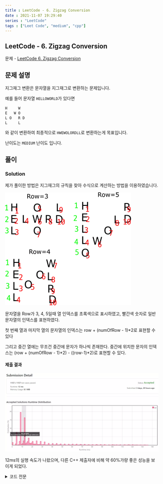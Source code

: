 ```yaml
---
title : LeetCode - 6. Zigzag Conversion
date : 2021-11-07 19:29:40
series : "LeetCode"
tags : ["Leet Code", "medium", "cpp"]
---
```


## LeetCode - 6. Zigzag Conversion
문제 - [LeetCode 6. Zigzag Conversion](https://leetcode.com/problems/zigzag-conversion/)

## 문제 설명
지그재그 변환은 문자열을 지그재그로 변환하는 문제입니다.

예를 들어 문자열 `HELLOWORLD`가 있다면

```
H     W
E   W O
L O   R D
L     L
```

와 같이 변환하여 최종적으로 `HWEWOLORDLL`로 변환하는게 목표입니다.

난이도는 `MEDIUM` 난이도 입니다.

## 풀이
### Solution

제가 풀이한 방법은 지그재그의 규칙을 찾아 수식으로 계산하는 방법을 이용하였습니다.

![example equation](./assets/images/leet_code/6/example.webp)

문자열을 Row가 3, 4, 5일때 열 인덱스를 초록색으로 표시하였고, 빨간색 숫자로 일반 문자열의 인덱스를 표현하였다.

첫 번째 열과 마지막 열의 문자열의 인덱스는 row + (numOfRow - 1)*2로 표현할 수 있다

그리고 중간 열에는 무조건 중간에 문자가 하나씩 존재한다. 중간에 위치한 문자의 인덱스는 (row + (numOfRow - 1)\*2) - ((row-1)\*2)로 표현할 수 있다.

#### 제출 결과
![Solution 1 result](./assets/images/leet_code/6/result_1.webp)

12ms의 실행 속도가 나왔으며, 다른 C++ 제출자에 비해 약 60%가량 좋은 성능을 보이게 되었다.

<details>
<summary>코드 전문</summary>
    
```cpp
#include <string>

class Solution 
{
public:
    std::string convert(std::string s, int numRows) 
    {
        if (numRows <= 1) return s;
        
        bool middle = false;
        int curRow = 0;
        int i = 0;
        std::string result = "";

        while (result.size() != s.size())
        {
            int index = curRow + (i * ((numRows - 1) * 2));

            if (curRow % (numRows - 1) != 0)
            {
                if (middle)
                {
                    index -= (curRow * 2);
                    i--;
                    middle = false;
                }
                else
                {
                    middle = true;
                }
            }

            if (index >= s.size())
            {
                curRow++;
                middle = false;
                i = 0;

                continue;
            }

            result += s[index];

            i++;
        }

        return result;
    }
};
```

</details>
